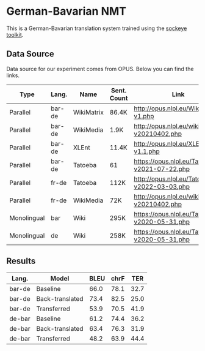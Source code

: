 # German-Bavarian NMT
This is a German-Bavarian translation system trained using the [sockeye toolkit](https://github.com/awslabs/sockeye).

## Data Source
Data source for our experiment comes from OPUS. Below you can find the links.

| Type | Lang. | Name | Sent. Count | Link |
| -----|-------|------|-------------|------|
| Parallel | bar-de | WikiMatrix | 86.4K | http://opus.nlpl.eu/WikiMatrix-v1.php |
| Parallel | bar-de | WikiMedia  | 1.9K  | http://opus.nlpl.eu/wikimedia-v20210402.php |
| Parallel | bar-de | XLEnt      | 11.4K | http://opus.nlpl.eu/XLEnt-v1.1.php |
| Parallel | bar-de | Tatoeba    | 61    | https://opus.nlpl.eu/Tatoeba-v2021-07-22.php |
| Parallel | fr-de  | Tatoeba    | 112K  | http://opus.nlpl.eu/Tatoeba-v2022-03-03.php |
| Parallel | fr-de  | WikiMedia  | 72K   | http://opus.nlpl.eu/wikimedia-v20210402.php |
| Monolingual | bar | Wiki | 295K | https://opus.nlpl.eu/Tatoeba-v2020-05-31.php |
| Monolingual | de  | Wiki | 258K | https://opus.nlpl.eu/Tatoeba-v2020-05-31.php |

## Results

| Lang. | Model | BLEU | chrF | TER |
|-------|-------|------|------|-----|
| bar-de | Baseline | 66.0 | 78.1 | 32.7 |
| bar-de | Back-translated | 73.4 | 82.5 | 25.0 |
| bar-de | Transferred | 53.9 | 70.5 | 41.9 |
| de-bar | Baseline | 61.2 | 74.4 | 36.2 |
| de-bar | Back-translated | 63.4 | 76.3 | 31.9 |
| de-bar | Transferred | 48.2 | 63.9 | 44.4 |
